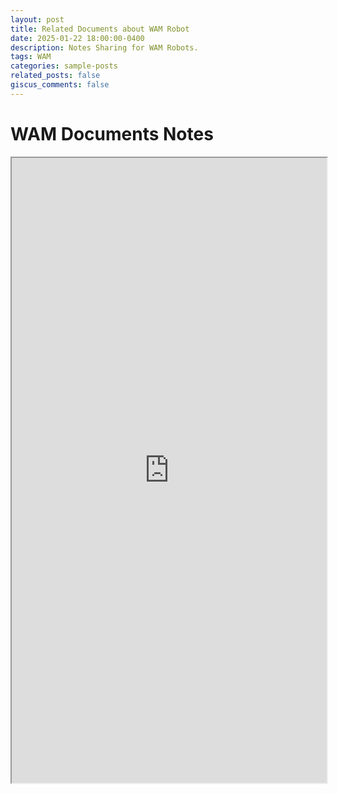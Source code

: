 ```yaml
---
layout: post
title: Related Documents about WAM Robot
date: 2025-01-22 18:00:00-0400
description: Notes Sharing for WAM Robots.
tags: WAM
categories: sample-posts
related_posts: false
giscus_comments: false
---
```


# **WAM Documents Notes**





<iframe src="https://drive.google.com/file/d/1sK4PlXsqEnCxinOdio8hGJ8pI2aY6J_e/view?usp=sharing" width="100%" height="1000px"></iframe>

